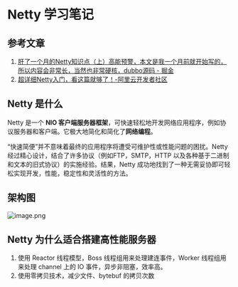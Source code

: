 # Netty 学习笔记

## 参考文章

1. [肝了一个月的Netty知识点（上）高能预警，本文是我一个月前就开始写的，所以内容会非常长，当然也非常硬核，dubbo源码 - 掘金](https://juejin.cn/post/6921858121774137352?searchId=202503282238005CC857A3361EB7929FC3)
1. [超详细Netty入门，看这篇就够了！-阿里云开发者社区](https://developer.aliyun.com/article/769587)

## Netty 是什么

Netty 是一个 **NIO 客户端服务器框架**，可快速轻松地开发网络应用程序，例如协议服务器和客户端。它极大地简化和简化了**网络编程**。

“快速简便”并不意味着最终的应用程序将遭受可维护性或性能问题的困扰。Netty 经过精心设计，结合了许多协议（例如FTP，SMTP，HTTP 以及各种基于二进制和文本的旧式协议）的实施经验。结果，Netty 成功地找到了一种无需妥协即可轻松实现开发，性能，稳定性和灵活性的方法。

## 架构图

![image.png](https://gitee.com/SheeepHappy/blog-pic/raw/master/20250329102142722.png)



## Netty 为什么适合搭建高性能服务器

1. 使用 Reactor 线程模型，Boss 线程组用来处理建连事件，Worker 线程组用来处理 channel 上的 IO 事件，异步非阻塞，效率高。
2. 使用零拷贝技术，减少文件、bytebuf 的拷贝次数